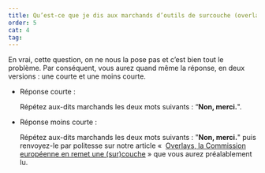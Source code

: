 ```yaml
---
title: Qu’est-ce que je dis aux marchands d’outils de surcouche (overlays) qui m’assurent que ça rendra mon site accessible ?
order: 5
cat: 4
tag:
---
```


En vrai, cette question, on ne nous la pose pas et c’est bien tout le problème. Par conséquent, vous aurez quand même la réponse, en deux versions : une courte et une moins courte.

* Réponse courte&nbsp;:

  Répétez aux-dits marchands les deux mots suivants&nbsp;: “<strong>Non, merci.</strong>".   
* Réponse moins courte&nbsp;:
   
  Répétez aux-dits marchands les deux mots suivants&nbsp;: "<strong>Non, merci.</strong>" puis renvoyez-le par politesse sur notre article «&nbsp;
[Overlays, la Commission européenne en remet une (sur)couche](https://design.numerique.gouv.fr/articles/2025-04-03-les-surcouches-ne-rendent-ni-accessible-ni-conforme/)&nbsp;» que vous aurez préalablement lu.
